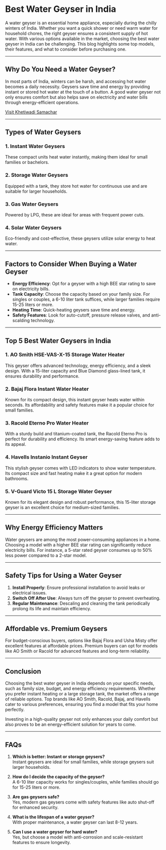 # Best Water Geyser in India  

A water geyser is an essential home appliance, especially during the chilly winters of India. Whether you want a quick shower or need warm water for household chores, the right geyser ensures a consistent supply of hot water. With various options available in the market, choosing the best water geyser in India can be challenging. This blog highlights some top models, their features, and what to consider before purchasing one.  

---

## Why Do You Need a Water Geyser?  
In most parts of India, winters can be harsh, and accessing hot water becomes a daily necessity. Geysers save time and energy by providing instant or stored hot water at the touch of a button. A good water geyser not only ensures comfort but also helps save on electricity and water bills through energy-efficient operations.  

[Visit Khetiwadi Samachar](https://khetiwadisamachar.com/)


---

## Types of Water Geysers  

### 1. Instant Water Geysers  
These compact units heat water instantly, making them ideal for small families or bachelors.  

### 2. Storage Water Geysers  
Equipped with a tank, they store hot water for continuous use and are suitable for larger households.  

### 3. Gas Water Geysers  
Powered by LPG, these are ideal for areas with frequent power cuts.  

### 4. Solar Water Geysers  
Eco-friendly and cost-effective, these geysers utilize solar energy to heat water.  

---

## Factors to Consider When Buying a Water Geyser  

- **Energy Efficiency**: Opt for a geyser with a high BEE star rating to save on electricity bills.  
- **Tank Capacity**: Choose the capacity based on your family size. For singles or couples, a 6-10 liter tank suffices, while larger families require 15-25 liters or more.  
- **Heating Time**: Quick-heating geysers save time and energy.  
- **Safety Features**: Look for auto-cutoff, pressure release valves, and anti-scalding technology.  

---

## Top 5 Best Water Geysers in India  

### 1. AO Smith HSE-VAS-X-15 Storage Water Heater  
This geyser offers advanced technology, energy efficiency, and a sleek design. With a 15-liter capacity and Blue Diamond glass-lined tank, it ensures durability and performance.  

### 2. Bajaj Flora Instant Water Heater  
Known for its compact design, this instant geyser heats water within seconds. Its affordability and safety features make it a popular choice for small families.  

### 3. Racold Eterno Pro Water Heater  
With a sturdy build and titanium-coated tank, the Racold Eterno Pro is perfect for durability and efficiency. Its smart energy-saving feature adds to its appeal.  

### 4. Havells Instanio Instant Geyser  
This stylish geyser comes with LED indicators to show water temperature. Its compact size and fast heating make it a great option for modern bathrooms.  

### 5. V-Guard Victo 15 L Storage Water Geyser  
Known for its elegant design and robust performance, this 15-liter storage geyser is an excellent choice for medium-sized families.  

---

## Why Energy Efficiency Matters  
Water geysers are among the most power-consuming appliances in a home. Choosing a model with a higher BEE star rating can significantly reduce electricity bills. For instance, a 5-star rated geyser consumes up to 50% less power compared to a 2-star model.  

---

## Safety Tips for Using a Water Geyser  

1. **Install Properly**: Ensure professional installation to avoid leaks or electrical issues.  
2. **Switch Off After Use**: Always turn off the geyser to prevent overheating.  
3. **Regular Maintenance**: Descaling and cleaning the tank periodically prolong its life and maintain efficiency.  

---

## Affordable vs. Premium Geysers  
For budget-conscious buyers, options like Bajaj Flora and Usha Misty offer excellent features at affordable prices. Premium buyers can opt for models like AO Smith or Racold for advanced features and long-term reliability.  

---

## Conclusion  
Choosing the best water geyser in India depends on your specific needs, such as family size, budget, and energy efficiency requirements. Whether you prefer instant heating or a large storage tank, the market offers a range of reliable options. Top brands like AO Smith, Racold, Bajaj, and Havells cater to various preferences, ensuring you find a model that fits your home perfectly.  

Investing in a high-quality geyser not only enhances your daily comfort but also proves to be an energy-efficient solution for years to come.  

---

## FAQs  

1. **Which is better: Instant or storage geysers?**  
   Instant geysers are ideal for small families, while storage geysers suit larger households.  

2. **How do I decide the capacity of the geyser?**  
   A 6-10 liter capacity works for singles/couples, while families should go for 15-25 liters or more.  

3. **Are gas geysers safe?**  
   Yes, modern gas geysers come with safety features like auto shut-off for enhanced security.  

4. **What is the lifespan of a water geyser?**  
   With proper maintenance, a water geyser can last 8-12 years.  

5. **Can I use a water geyser for hard water?**  
   Yes, but choose a model with anti-corrosion and scale-resistant features to ensure longevity.  
